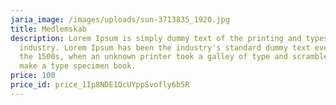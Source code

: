 ```yaml
---
jaria_image: /images/uploads/sun-3713835_1920.jpg
title: Medlemskab
description: Lorem Ipsum is simply dummy text of the printing and typesetting
  industry. Lorem Ipsum has been the industry's standard dummy text ever since
  the 1500s, when an unknown printer took a galley of type and scrambled it to
  make a type specimen book.
price: 100
price_id: price_1Ip8NDE1OcUYppSvofly6b5R
---
```

